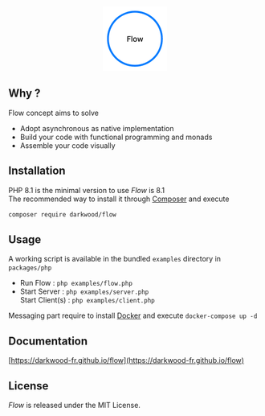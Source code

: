<p align="center">
  <a href="https://github.com/darkwood-fr/flow">
    <img src="docs/images/logo.png" width="auto" height="128px" alt="Flow">
  </a>
</p>

## Why ?

Flow concept aims to solve

- Adopt asynchronous as native implementation
- Build your code with functional programming and monads
- Assemble your code visually

## Installation

PHP 8.1 is the minimal version to use _Flow_ is 8.1  
The recommended way to install it through [Composer](http://getcomposer.org/) and execute

```bash
composer require darkwood/flow
```

## Usage

A working script is available in the bundled `examples` directory in `packages/php`

- Run Flow : `php examples/flow.php`
- Start Server : `php examples/server.php`  
  Start Client(s) : `php examples/client.php`

Messaging part require to install [Docker](https://www.docker.com) and execute `docker-compose up -d`

## Documentation

[https://darkwood-fr.github.io/flow](https://darkwood-fr.github.io/flow)

## License

_Flow_ is released under the MIT License.
